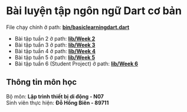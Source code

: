 # Bài luyện tập ngôn ngữ Dart cơ bản
File chạy chính ở path: **[bin/basiclearningdart.dart](bin/basiclearningdart.dart)**
- Bài tập tuần 2 ở path: **[lib/Week 2](lib/Week%202/)** <br>
- Bài tập tuần 3 ở path: **[lib/Week 3](lib/Week%203/)** <br>
- Bài tập tuần 4 ở path: **[lib/Week 4](lib/Week%204/)** <br>
- Bài tập tuần 5 ở path: **[lib/Week 5](lib/Week%205/)** <br>
- Bài tập tuần 6 (Student Project) ở path: **[lib/Week 6](lib/Week%206/)** <br>


## Thông tin môn học
Bộ môn: **Lập trình thiết bị di động - N07** <br>
Sinh viên thực hiện: **Đỗ Hồng Biên - 89711**
